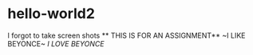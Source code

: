 # hello-world2
I forgot to take screen shots 
** THIS IS FOR AN ASSIGNMENT**
~I LIKE BEYONCE~
_I LOVE BEYONCE_
